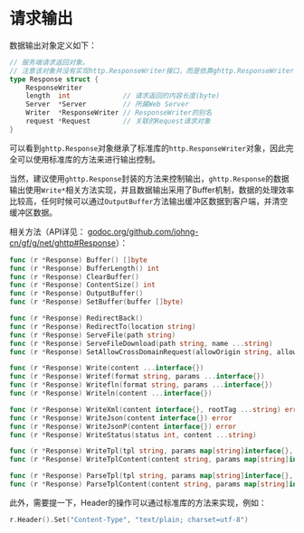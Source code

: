 # 请求输出

数据输出对象定义如下：
```go
// 服务端请求返回对象。
// 注意该对象并没有实现http.ResponseWriter接口，而是依靠ghttp.ResponseWriter实现。
type Response struct {
    ResponseWriter
    length  int             // 请求返回的内容长度(byte)
    Server  *Server         // 所属Web Server
    Writer  *ResponseWriter // ResponseWriter的别名
    request *Request        // 关联的Request请求对象
}
```
可以看到```ghttp.Response```对象继承了标准库的```http.ResponseWriter```对象，因此完全可以使用标准库的方法来进行输出控制。

当然，建议使用```ghttp.Response```封装的方法来控制输出，```ghttp.Response```的数据输出使用```Write*```相关方法实现，并且数据输出采用了Buffer机制，数据的处理效率比较高，任何时候可以通过```OutputBuffer```方法输出缓冲区数据到客户端，并清空缓冲区数据。

相关方法（API详见： [godoc.org/github.com/johng-cn/gf/g/net/ghttp#Response](https://godoc.org/github.com/johng-cn/gf/g/net/ghttp)）：
```go
func (r *Response) Buffer() []byte
func (r *Response) BufferLength() int
func (r *Response) ClearBuffer()
func (r *Response) ContentSize() int
func (r *Response) OutputBuffer()
func (r *Response) SetBuffer(buffer []byte)

func (r *Response) RedirectBack()
func (r *Response) RedirectTo(location string)
func (r *Response) ServeFile(path string)
func (r *Response) ServeFileDownload(path string, name ...string)
func (r *Response) SetAllowCrossDomainRequest(allowOrigin string, allowMethods string, maxAge ...int)

func (r *Response) Write(content ...interface{})
func (r *Response) Writef(format string, params ...interface{})
func (r *Response) Writefln(format string, params ...interface{})
func (r *Response) Writeln(content ...interface{})

func (r *Response) WriteXml(content interface{}, rootTag ...string) error
func (r *Response) WriteJson(content interface{}) error
func (r *Response) WriteJsonP(content interface{}) error
func (r *Response) WriteStatus(status int, content ...string)

func (r *Response) WriteTpl(tpl string, params map[string]interface{}, funcmap ...map[string]interface{}) error
func (r *Response) WriteTplContent(content string, params map[string]interface{}, funcmap ...map[string]interface{}) error

func (r *Response) ParseTpl(tpl string, params map[string]interface{}, funcmap ...map[string]interface{}) ([]byte, error)
func (r *Response) ParseTplContent(content string, params map[string]interface{}, funcmap ...map[string]interface{}) ([]byte, error)
```
此外，需要提一下，Header的操作可以通过标准库的方法来实现，例如：
```go
r.Header().Set("Content-Type", "text/plain; charset=utf-8")
```
